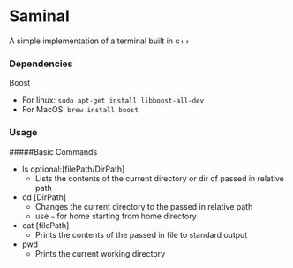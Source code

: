 # Saminal
A simple implementation of a terminal built in c++

### Dependencies
Boost
- For linux: `sudo apt-get install libboost-all-dev`
- For MacOS: `brew install boost`

### Usage
#####Basic Commands
- ls optional:[filePath/DirPath]
    - Lists the contents of the current directory or dir of passed in relative path
- cd [DirPath]
    - Changes the current directory to the passed in relative path
    - use `~` for home starting from home directory
- cat [filePath]
    - Prints the contents of the passed in file to standard output
- pwd
    - Prints the current working directory